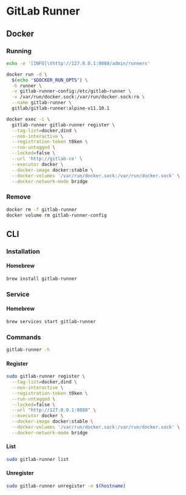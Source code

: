 # GitLab Runner

## Docker

### Running

```sh
echo -e '[INFO]\thttp://127.0.0.1:8080/admin/runners'
```

```sh
docker run -d \
  $(echo "$DOCKER_RUN_OPTS") \
  -h runner \
  -v gitlab-runner-config:/etc/gitlab-runner \
  -v /var/run/docker.sock:/var/run/docker.sock:ro \
  --name gitlab-runner \
  gitlab/gitlab-runner:alpine-v11.10.1
```

```sh
docker exec -i \
  gitlab-runner gitlab-runner register \
  --tag-list=docker,dind \
  --non-interactive \
  --registration-token t0ken \
  --run-untagged \
  --locked=false \
  --url 'http://gitlab-ce' \
  --executor docker \
  --docker-image docker:stable \
  --docker-volumes '/var/run/docker.sock:/var/run/docker.sock' \
  --docker-network-mode bridge
```

### Remove

```sh
docker rm -f gitlab-runner
docker volume rm gitlab-runner-config
```

## CLI

### Installation

#### Homebrew

```sh
brew install gitlab-runner
```

### Service

#### Homebrew

```sh
brew services start gitlab-runner
```

### Commands

```sh
gitlab-runner -h
```

#### Register

```sh
sudo gitlab-runner register \
  --tag-list=docker,dind \
  --non-interactive \
  --registration-token t0ken \
  --run-untagged \
  --locked=false \
  --url "http://127.0.0.1:8080" \
  --executor docker \
  --docker-image docker:stable \
  --docker-volumes '/var/run/docker.sock:/var/run/docker.sock' \
  --docker-network-mode bridge
```

#### List

```sh
sudo gitlab-runner list
```

#### Unregister

```sh
sudo gitlab-runner unregister -n $(hostname)
```
